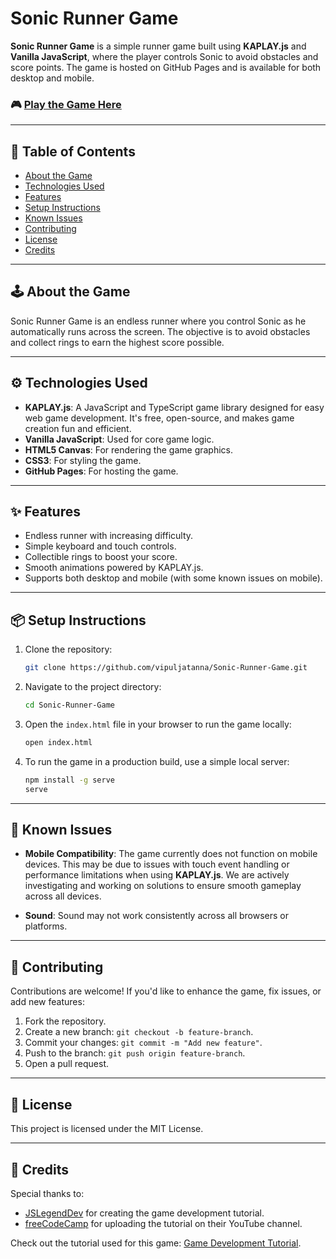 
# Sonic Runner Game

**Sonic Runner Game** is a simple runner game built using **KAPLAY.js** and **Vanilla JavaScript**, where the player controls Sonic to avoid obstacles and score points. The game is hosted on GitHub Pages and is available for both desktop and mobile.

### 🎮 [Play the Game Here](https://vipuljatanna.github.io/Sonic-Runner-Game/)

---

## 📖 Table of Contents

- [About the Game](#about-the-game)
- [Technologies Used](#technologies-used)
- [Features](#features)
- [Setup Instructions](#setup-instructions)
- [Known Issues](#known-issues)
- [Contributing](#contributing)
- [License](#license)
- [Credits](#credits)

---

## 🕹️ About the Game

Sonic Runner Game is an endless runner where you control Sonic as he automatically runs across the screen. The objective is to avoid obstacles and collect rings to earn the highest score possible.

---

## ⚙️ Technologies Used

- **KAPLAY.js**: A JavaScript and TypeScript game library designed for easy web game development. It's free, open-source, and makes game creation fun and efficient.
- **Vanilla JavaScript**: Used for core game logic.
- **HTML5 Canvas**: For rendering the game graphics.
- **CSS3**: For styling the game.
- **GitHub Pages**: For hosting the game.

---

## ✨ Features

- Endless runner with increasing difficulty.
- Simple keyboard and touch controls.
- Collectible rings to boost your score.
- Smooth animations powered by KAPLAY.js.
- Supports both desktop and mobile (with some known issues on mobile).

---

## 📦 Setup Instructions

1. Clone the repository:
   ```bash
   git clone https://github.com/vipuljatanna/Sonic-Runner-Game.git
   ```

2. Navigate to the project directory:
   ```bash
   cd Sonic-Runner-Game
   ```

3. Open the `index.html` file in your browser to run the game locally:
   ```bash
   open index.html
   ```

4. To run the game in a production build, use a simple local server:
   ```bash
   npm install -g serve
   serve
   ```

---

## 🚧 Known Issues

- **Mobile Compatibility**: The game currently does not function on mobile devices. This may be due to issues with touch event handling or performance limitations when using **KAPLAY.js**. We are actively investigating and working on solutions to ensure smooth gameplay across all devices.
  
- **Sound**: Sound may not work consistently across all browsers or platforms.

---

## 🤝 Contributing

Contributions are welcome! If you'd like to enhance the game, fix issues, or add new features:

1. Fork the repository.
2. Create a new branch: `git checkout -b feature-branch`.
3. Commit your changes: `git commit -m "Add new feature"`.
4. Push to the branch: `git push origin feature-branch`.
5. Open a pull request.

---

## 📄 License

This project is licensed under the MIT License.

---

## 🎉 Credits

Special thanks to:

- [JSLegendDev](https://www.youtube.com/@JSLegendDev) for creating the game development tutorial.
- [freeCodeCamp](https://www.youtube.com/@freecodecamp) for uploading the tutorial on their YouTube channel.

Check out the tutorial used for this game: [Game Development Tutorial](https://youtu.be/EmMO0yQ7eeY?si=p8qlMEY9FCta3I5l).
